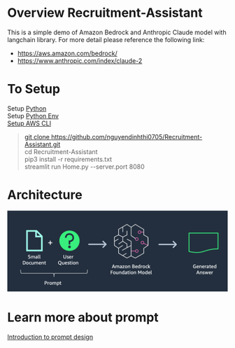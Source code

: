 
# Overview Recruitment-Assistant
This is a simple demo of Amazon Bedrock and Anthropic Claude model with langchain library. For more detail please reference the following link: <br />
- <a href="https://aws.amazon.com/bedrock/" target="_blank">https://aws.amazon.com/bedrock/ </a>
- <a href="https://www.anthropic.com/index/claude-2" target="_blank">https://www.anthropic.com/index/claude-2 </a>
# To Setup
Setup <a href='https://docs.python-guide.org/starting/install3/linux/' target='_blank'> Python <a><br />
Setup <a href='https://docs.python-guide.org/starting/install3/linux/' target='_blank'> Python Env<br />
Setup <a href='https://docs.aws.amazon.com/cli/latest/userguide/getting-started-quickstart.html' target='_blank'> AWS CLI<br />
> git clone https://github.com/nguyendinhthi0705/Recruitment-Assistant.git <br />
> cd Recruitment-Assistant <br />
> pip3 install -r requirements.txt <br />
> streamlit run Home.py --server.port 8080 <br />

# Architecture
![Architecture](./Architecture.png)

# Learn more about prompt
<a href="https://docs.anthropic.com/claude/docs/introduction-to-prompt-design" target="_blank">Introduction to prompt design </a>